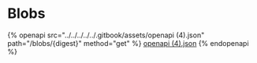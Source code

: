 # Blobs

{% openapi src="../../../../../.gitbook/assets/openapi (4).json" path="/blobs/{digest}" method="get" %}
[openapi (4).json](<../../../../../.gitbook/assets/openapi (4).json>)
{% endopenapi %}
